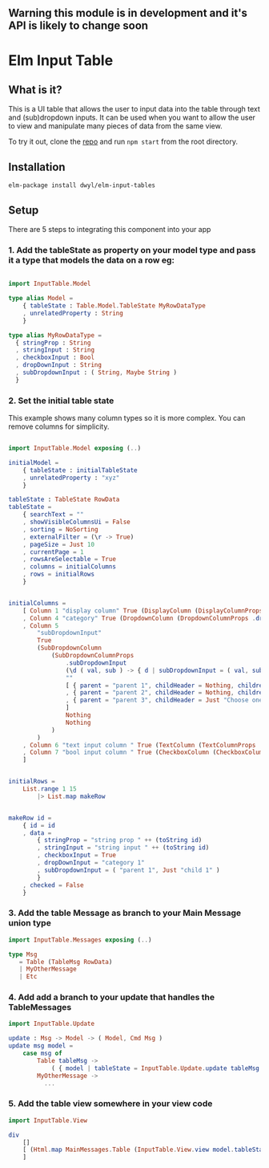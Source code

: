 ## Warning this module is in development and it's API is likely to change soon

# Elm Input Table

## What is it?
This is a UI table that allows the user to input data into the table through text and (sub)dropdown inputs.
It can be used when you want to allow the user to view and manipulate many pieces of data from the same view.

To try it out, clone the [repo](https://github.com/dwyl/elm-input-tables) and run `npm start` from the root directory.

## Installation

`elm-package install dwyl/elm-input-tables`

## Setup
There are 5 steps to integrating this component into your app
### 1. Add the tableState as property on your model type and pass it a type that models the data on a row eg:
```elm

import InputTable.Model

type alias Model =
    { tableState : Table.Model.TableState MyRowDataType
    , unrelatedProperty : String
    }

type alias MyRowDataType =
  { stringProp : String
  , stringInput : String
  , checkboxInput : Bool
  , dropDownInput : String
  , subDropdownInput : ( String, Maybe String )
  }

```

### 2. Set the initial table state
This example shows many column types so it is more complex. You can remove columns for simplicity.
```elm

import InputTable.Model exposing (..)

initialModel =
    { tableState : initialTableState
    , unrelatedProperty : "xyz"
    }

tableState : TableState RowData
tableState =
    { searchText = ""
    , showVisibleColumnsUi = False
    , sorting = NoSorting
    , externalFilter = (\r -> True)
    , pageSize = Just 10
    , currentPage = 1
    , rowsAreSelectable = True
    , columns = initialColumns
    , rows = initialRows
    }


initialColumns =
    [ Column 1 "display column" True (DisplayColumn (DisplayColumnProps .stringProp ""))
    , Column 4 "category" True (DropdownColumn (DropdownColumnProps .dropDownInput (\d v -> { d | dropDownInput = v }) "" [ "category 1", "category 2", "category 3" ]))
    , Column 5
        "subDropdownInput"
        True
        (SubDropdownColumn
            (SubDropdownColumnProps
                .subDropdownInput
                (\d ( val, sub ) -> { d | subDropdownInput = ( val, sub ) })
                ""
                [ { parent = "parent 1", childHeader = Nothing, children = [ "child 1", "child 2" ] }
                , { parent = "parent 2", childHeader = Nothing, children = [] }
                , { parent = "parent 3", childHeader = Just "Choose one of: ", children = [ "child 1", "child 2", "child 3" ] }
                ]
                Nothing
                Nothing
            )
        )
    , Column 6 "text input column " True (TextColumn (TextColumnProps .stringInput (\d v -> { d | stringInput = v }) "" False))
    , Column 7 "bool input column " True (CheckboxColumn (CheckboxColumnProps .checkboxInput (\d _ -> { d | checkboxInput = not d.checkboxInput }) Nothing))
    ]


initialRows =
    List.range 1 15
        |> List.map makeRow


makeRow id =
    { id = id
    , data =
        { stringProp = "string prop " ++ (toString id)
        , stringInput = "string input " ++ (toString id)
        , checkboxInput = True
        , dropDownInput = "category 1"
        , subDropdownInput = ( "parent 1", Just "child 1" )
        }
    , checked = False
    }
```

### 3. Add the table Message as branch to your Main Message union type

```elm
import InputTable.Messages exposing (..)

type Msg
   = Table (TableMsg RowData)
   | MyOtherMessage
   | Etc
```

### 4. Add add a branch to your update that handles the TableMessages

```elm
import InputTable.Update

update : Msg -> Model -> ( Model, Cmd Msg )
update msg model =
    case msg of
        Table tableMsg ->
            ( { model | tableState = InputTable.Update.update tableMsg model.tableState }, Cmd.none )
        MyOtherMessage ->
          ...
```

### 5. Add the table view somewhere in your view code
```elm
import InputTable.View

div
    []
    [ (Html.map MainMessages.Table (InputTable.View.view model.tableState))
    ]
```
